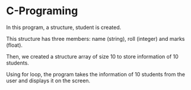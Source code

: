# C-Programing

In this program, a structure, student is created.

This structure has three members: name (string), roll (integer) and marks (float).

Then, we created a structure array of size 10 to store information of 10 students.

Using for loop, the program takes the information of 10 students from the user and displays it on the screen.
